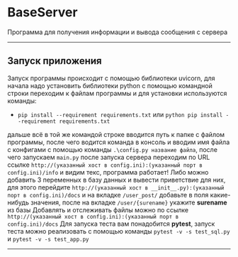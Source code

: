 # BaseServer
Программа для получения информации и вывода сообщения с сервера
___________________________________________________________________________________________________________________________________________________________________________________
## Запуск приложения
Запуск программы происходит с помощью библиотеки uvicorn, для начала надо установить библиотеки python с помощью командной строки переходим к файлам программы и для установки используются команды:
- ```pip install --requirement requirements.txt``` или ```python pip install --requirement requirements.txt```

дальше всё в той же командой строке вводится путь к папке с файлом программы, после чего водится команда в консоль и вводим имя файла с конфигами с помощью команды ```.\config.py название файла```, после чего запускаем ```main.py```
после запуска сервера переходим по URL ссылке ```http://(указанный хост в config.ini):(указанный порт в config.ini)/info``` и видим текс, программа работает!
Либо можно добавить 3 переменных в базу данных и вывести приветствие для них, для этого перейдите ```http://(указанный хост в __init__.py):(указанный порт в config.ini)/docs``` и на вкладке ```/user_post/``` добавьте в поля какие-нибудь значения, после на вкладке ```/user/{surename}``` укажите **surename** из базы
Добавлять и отслеживать файлы можно по ссылке ```http://(указанный хост в config.ini):(указанный порт в config.ini)/docs```
Для запуска теста вам понадобится **pytest**, запуск теста можно реализовать с помощью команды ```pytest -v -s test_sql.py``` и ```pytest -v -s test_app.py```
___________________________________________________________________________________________________________________________________________________________________________________

